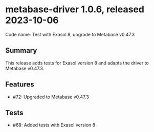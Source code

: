 # metabase-driver 1.0.6, released 2023-10-06

Code name: Test with Exasol 8, upgrade to Metabase v0.47.3

## Summary

This release adds tests for Exasol version 8 and adapts the driver to Metabase v0.47.3.

## Features

* #72: Upgraded to Metabase v0.47.3

## Tests

* #68: Added tests with Exasol version 8
